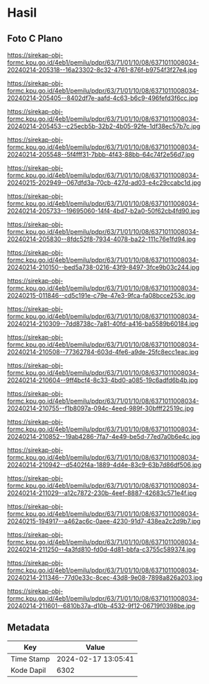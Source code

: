 # Hasil

## Foto C Plano

https://sirekap-obj-formc.kpu.go.id/4eb1/pemilu/pdpr/63/71/01/10/08/6371011008034-20240214-205318--16a23302-8c32-4761-876f-b9754f3f27e4.jpg

https://sirekap-obj-formc.kpu.go.id/4eb1/pemilu/pdpr/63/71/01/10/08/6371011008034-20240214-205405--8402df7e-aafd-4c63-b6c9-496fefd3f6cc.jpg

https://sirekap-obj-formc.kpu.go.id/4eb1/pemilu/pdpr/63/71/01/10/08/6371011008034-20240214-205453--c25ecb5b-32b2-4b05-92fe-1df38ec57b7c.jpg

https://sirekap-obj-formc.kpu.go.id/4eb1/pemilu/pdpr/63/71/01/10/08/6371011008034-20240214-205548--5f4fff31-7bbb-4f43-88bb-64c74f2e56d7.jpg

https://sirekap-obj-formc.kpu.go.id/4eb1/pemilu/pdpr/63/71/01/10/08/6371011008034-20240215-202949--067dfd3a-70cb-427d-ad03-e4c29ccabc1d.jpg

https://sirekap-obj-formc.kpu.go.id/4eb1/pemilu/pdpr/63/71/01/10/08/6371011008034-20240214-205733--19695060-14f4-4bd7-b2a0-50f62cb4fd90.jpg

https://sirekap-obj-formc.kpu.go.id/4eb1/pemilu/pdpr/63/71/01/10/08/6371011008034-20240214-205830--8fdc52f8-7934-4078-ba22-111c76e1fd94.jpg

https://sirekap-obj-formc.kpu.go.id/4eb1/pemilu/pdpr/63/71/01/10/08/6371011008034-20240214-210150--bed5a738-0216-43f9-8497-3fce9b03c244.jpg

https://sirekap-obj-formc.kpu.go.id/4eb1/pemilu/pdpr/63/71/01/10/08/6371011008034-20240215-011846--cd5c191e-c79e-47e3-9fca-fa08bcce253c.jpg

https://sirekap-obj-formc.kpu.go.id/4eb1/pemilu/pdpr/63/71/01/10/08/6371011008034-20240214-210309--7dd8738c-7a81-40fd-a416-ba5589b60184.jpg

https://sirekap-obj-formc.kpu.go.id/4eb1/pemilu/pdpr/63/71/01/10/08/6371011008034-20240214-210508--77362784-603d-4fe6-a9de-25fc8ecc1eac.jpg

https://sirekap-obj-formc.kpu.go.id/4eb1/pemilu/pdpr/63/71/01/10/08/6371011008034-20240214-210604--9ff4bcf4-8c33-4bd0-a085-19c6adfd6b4b.jpg

https://sirekap-obj-formc.kpu.go.id/4eb1/pemilu/pdpr/63/71/01/10/08/6371011008034-20240214-210755--f1b8097a-094c-4eed-989f-30bfff22519c.jpg

https://sirekap-obj-formc.kpu.go.id/4eb1/pemilu/pdpr/63/71/01/10/08/6371011008034-20240214-210852--19ab4286-7fa7-4e49-be5d-77ed7a0b6e4c.jpg

https://sirekap-obj-formc.kpu.go.id/4eb1/pemilu/pdpr/63/71/01/10/08/6371011008034-20240214-210942--d5402f4a-1889-4d4e-83c9-63b7d86df506.jpg

https://sirekap-obj-formc.kpu.go.id/4eb1/pemilu/pdpr/63/71/01/10/08/6371011008034-20240214-211029--a12c7872-230b-4eef-8887-42683c571e4f.jpg

https://sirekap-obj-formc.kpu.go.id/4eb1/pemilu/pdpr/63/71/01/10/08/6371011008034-20240215-194917--a462ac6c-0aee-4230-91d7-438ea2c2d9b7.jpg

https://sirekap-obj-formc.kpu.go.id/4eb1/pemilu/pdpr/63/71/01/10/08/6371011008034-20240214-211250--4a3fd810-fd0d-4d81-bbfa-c3755c589374.jpg

https://sirekap-obj-formc.kpu.go.id/4eb1/pemilu/pdpr/63/71/01/10/08/6371011008034-20240214-211346--77d0e33c-8cec-43d8-9e08-7898a826a203.jpg

https://sirekap-obj-formc.kpu.go.id/4eb1/pemilu/pdpr/63/71/01/10/08/6371011008034-20240214-211601--6810b37a-d10b-4532-9f12-06719f0398be.jpg


## Metadata

| Key        | Value               |
| ---------- | ------------------- |
| Time Stamp | 2024-02-17 13:05:41 |
| Kode Dapil | 6302                |



